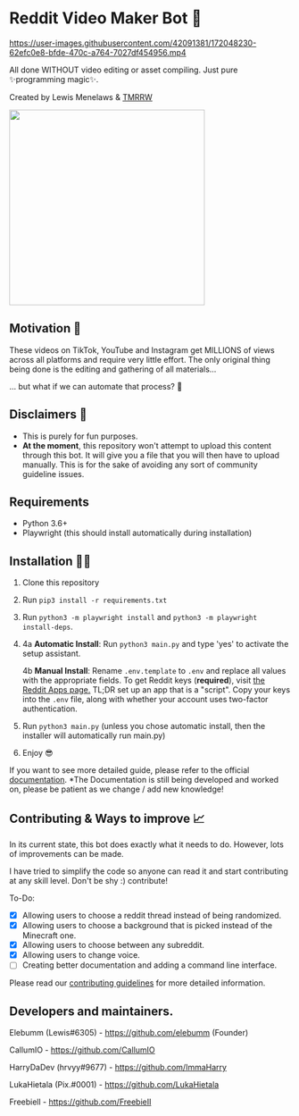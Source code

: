 # Reddit Video Maker Bot 🎥

https://user-images.githubusercontent.com/42091381/172048230-62efc0e8-bfde-470c-a764-7027df454956.mp4


All done WITHOUT video editing or asset compiling. Just pure ✨programming magic✨.

Created by Lewis Menelaws & [TMRRW](https://tmrrwinc.ca)

[
  <source media="(prefers-color-scheme: dark)" srcset="https://user-images.githubusercontent.com/6053155/170528535-e274dc0b-7972-4b27-af22-637f8c370133.png">
  <source media="(prefers-color-scheme: light)" srcset="https://user-images.githubusercontent.com/6053155/170528582-cb6671e7-5a2f-4bd4-a048-0e6cfa54f0f7.png">
  <img src="https://user-images.githubusercontent.com/6053155/170528582-cb6671e7-5a2f-4bd4-a048-0e6cfa54f0f7.png" width="350">
](https://tmrrwinc.ca)

## Motivation 🤔

These videos on TikTok, YouTube and Instagram get MILLIONS of views across all platforms and require very little effort. The only original thing being done is the editing and gathering of all materials...

... but what if we can automate that process? 🤔

## Disclaimers 🚨

-   This is purely for fun purposes.
-   **At the moment**, this repository won't attempt to upload this content through this bot. It will give you a file that you will then have to upload manually. This is for the sake of avoiding any sort of community guideline issues.

## Requirements

-   Python 3.6+
-   Playwright (this should install automatically during installation)

## Installation 👩‍💻

1. Clone this repository
2. Run `pip3 install -r requirements.txt`
3. Run `python3 -m playwright install` and `python3 -m playwright install-deps`.
4. 
	4a **Automatic Install**: Run `python3 main.py` and type 'yes' to activate the setup assistant.

	4b **Manual Install**: Rename `.env.template` to `.env` and replace all values with the appropriate fields. To get Reddit keys (**required**), visit [the Reddit Apps page.](https://www.reddit.com/prefs/apps) TL;DR set up an app that is a "script". Copy your keys into the `.env` file, along with whether your account uses two-factor authentication.

5. Run `python3 main.py` (unless you chose automatic install, then the installer will automatically run main.py)
7. Enjoy 😎


If you want to see more detailed guide, please refer to the official [documentation](https://luka-hietala.gitbook.io/documentation-for-the-reddit-bot/).
\*The Documentation is still being developed and worked on, please be patient as we change / add new knowledge!

## Contributing & Ways to improve 📈

In its current state, this bot does exactly what it needs to do. However, lots of improvements can be made.

I have tried to simplify the code so anyone can read it and start contributing at any skill level. Don't be shy :) contribute!

To-Do:

-   [x] Allowing users to choose a reddit thread instead of being randomized.
-   [x] Allowing users to choose a background that is picked instead of the Minecraft one.
-   [x] Allowing users to choose between any subreddit.
-   [x] Allowing users to change voice.
-   [ ] Creating better documentation and adding a command line interface.

Please read our [contributing guidelines](CONTRIBUTING.md) for more detailed information.

## Developers and maintainers.

Elebumm (Lewis#6305) - https://github.com/elebumm (Founder)

CallumIO - https://github.com/CallumIO

HarryDaDev (hrvyy#9677) - https://github.com/ImmaHarry

LukaHietala (Pix.#0001) - https://github.com/LukaHietala

Freebiell - https://github.com/FreebieII
